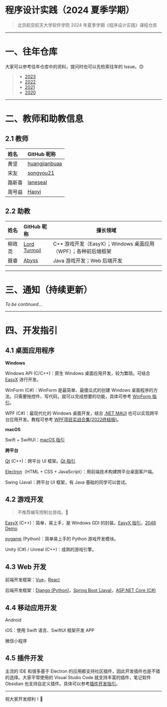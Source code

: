 # 程序设计实践（2024 夏季学期）

> 北京航空航天大学软件学院 2024 年夏季学期《程序设计实践》课程仓库

---

# 一、往年仓库

大家可以参考往年仓库中的资料，提问时也可以先检索往年的 Issue。😊

> - [2023](https://github.com/BUAA-Soft-2023-Summer/Soft-Summer-2023)
> - [2022](https://github.com/buaa-soft-summer/soft-summer-2022)
> - [2021](https://github.com/soft-summer-2021/summer2021)
> - [2020](https://github.com/buaa21/summer2020)

---

# 二、教师和助教信息

## 2.1 教师

| 姓名   | GitHub 昵称                                                  |
| :----- | :----------------------------------------------------------- |
| 黄坚   | [huangjianbuaa](https://github.com/orgs/BUAA-Soft-2023-Summer/people/huangjianbuaa) |
| 宋友   | [songyou21](https://github.com/songyou21)                    |
| 路新喜 | [laneseal](https://github.com/laneseal)                      |
| 周号益 | [Haoyi](https://github.com/orgs/BUAA-Soft-2023-Summer/people/zhouhaoyi) |

## 2.2 助教

| 姓名   | GitHub 昵称                                     | 擅长领域                                                     |
| :----- | :---------------------------------------------- | ------------------------------------------------------------ |
| 柳政尧 | [Lord Turmoil](https://github.com/Lord-Turmoil) | C++ 游戏开发（EasyX）；Windows 桌面应用（WPF）；各种前后端框架 |
| 聂睿   | [Abyss](https://github.com/Abyss7893)           | Java 游戏开发；Web 后端开发                                  |

---

# 三、通知（持续更新）

*To be continued...*

---

# 四、开发指引

## 4.1 桌面应用程序

**Windows**

Windows API (C/C++)：原生 Windows 桌面应用开发，较为繁琐。可结合 [EasyX](https://easyx.cn/) 进行开发。

WinForm (C#)：WinForm 是最简单、最傻瓜式的创建 Windows 桌面程序的方法。只需要拖控件、写代码，就可以完成想要的功能，具体可参考 [WinForm 指引](https://github.com/buaa-soft-summer/soft-summer-2022/blob/main/starter-winform.md)。

WPF (C#)：最现代化的 Windows 桌面开发，结合 [.NET MAUI](https://dotnet.microsoft.com/en-us/apps/maui) 也可以实现跨平台应用开发。教程可参考 [WPF项目实战合集(2022终结版)](https://www.bilibili.com/video/BV1nY411a7T8)。

**macOS**

Swift + SwiftUI：[macOS 指引](https://github.com/buaa-soft-summer/soft-summer-2022/blob/main/starter-macos.md)

**跨平台**

[Qt](https://www.qt.io/) (C++)：跨平台 UI 框架。[Qt 指引](https://github.com/buaa-soft-summer/soft-summer-2022/blob/main/starter-qt.md)

[Electron](https://www.electronjs.org/)（HTML + CSS + JavaScript）：用前端技术构建跨平台桌面客户端。

Swing (Java)：跨平台 UI 框架，有 Java 基础的同学可以尝试。

## 4.2 游戏开发

> 不推荐编写控制台游戏。🥺

[EasyX](https://easyx.cn/) (C++)：简单，易上手，是 Windows GDI 的封装。[EasyX 指引](https://github.com/BUAA-Soft-2024-Summer/Soft-Summer-2024/tree/main/C%2B%2B%20EasyX)，[2048 Demo](https://github.com/BUAA-Soft-2024-Summer/2048)

[pygame](https://www.pygame.org/) (Python)：简单易上手的 Python 游戏开发模块。

Unity (C#) / Unreal (C++)：成熟的游戏引擎。

## 4.3 Web 开发

前端开发框架：[Vue](https://vuejs.org/)，[React](https://react.dev/)

后端开发框架：[Django (Python)](https://www.djangoproject.com/)，[Spring Boot (Java)](https://spring.io/)，[ASP.NET Core (C#)](https://dotnet.microsoft.com/en-us/apps/aspnet)

## 4.4 移动应用开发

Android

iOS：使用 Swift 语言、SwiftUI 框架开发 APP

微信小程序

## 4.5 插件开发

主流的 IDE 和很多基于 Electron 的应用都支持社区插件，因此开发插件也是不错的选择。大家平常使用的 Visual Studio Code 就支持丰富的插件，笔记软件 Obsidian 也支持自定义插件。具体可以参考[插件开发指引](https://github.com/BUAA-Soft-2024-Summer/Soft-Summer-2024/tree/main/Extension)。

---

祝大家开发顺利！🎉
